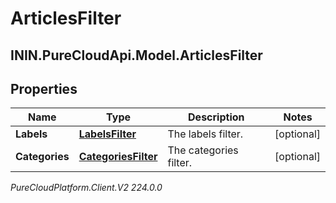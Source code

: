 # ArticlesFilter

## ININ.PureCloudApi.Model.ArticlesFilter

## Properties

|Name | Type | Description | Notes|
|------------ | ------------- | ------------- | -------------|
| **Labels** | [**LabelsFilter**](LabelsFilter) | The labels filter. | [optional] |
| **Categories** | [**CategoriesFilter**](CategoriesFilter) | The categories filter. | [optional] |



_PureCloudPlatform.Client.V2 224.0.0_
